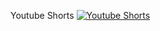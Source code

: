 Youtube Shorts
[![Youtube Shorts](https://img.youtube.com/vi/nS2XBiJTiA8/0.jpg)](https://youtube.com/shorts/nS2XBiJTiA8)
